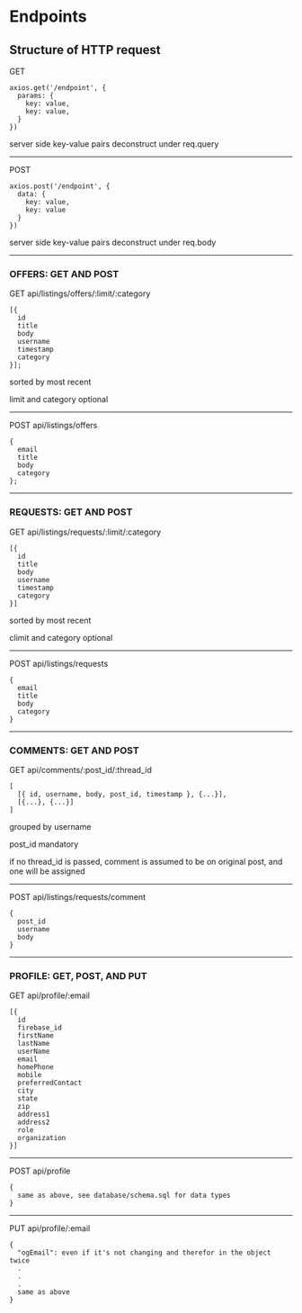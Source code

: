 # Endpoints

## Structure of HTTP request
GET
```
axios.get('/endpoint', {
  params: {
    key: value,
    key: value,
  }
})
```
server side key-value pairs deconstruct under req.query

---

POST
```
axios.post('/endpoint', {
  data: {
    key: value,
    key: value
  }
})
```
server side key-value pairs deconstruct under req.body

---
### OFFERS: GET AND POST

GET api/listings/offers/:limit/:category
```
[{
  id
  title
  body
  username
  timestamp
  category
}];
```
sorted by most recent

limit and category optional

---
POST api/listings/offers
```
{
  email
  title
  body
  category
};
```
---

### REQUESTS: GET AND POST

GET api/listings/requests/:limit/:category
```
[{
  id
  title
  body
  username
  timestamp
  category
}]
```
sorted by most recent

climit and category optional

---

POST api/listings/requests
```
{
  email
  title
  body
  category
}
```

---
### COMMENTS: GET AND POST

GET api/comments/:post_id/:thread_id
```
[
  [{ id, username, body, post_id, timestamp }, {...}],
  [{...}, {...}]
]
```
grouped by username

post_id mandatory

if no thread_id is passed, comment is assumed to be on original post, and one will be assigned

---
POST api/listings/requests/comment
```
{
  post_id
  username
  body
}
```
---

### PROFILE: GET, POST, AND PUT

GET api/profile/:email
```
[{
  id
  firebase_id
  firstName
  lastName
  userName
  email
  homePhone
  mobile
  preferredContact
  city
  state
  zip
  address1
  address2
  role
  organization
}]
```
---
POST api/profile
```
{
  same as above, see database/schema.sql for data types
}
```

---

PUT api/profile/:email
```
{
  "ogEmail": even if it's not changing and therefor in the object twice
  .
  .
  .
  same as above
}
```
